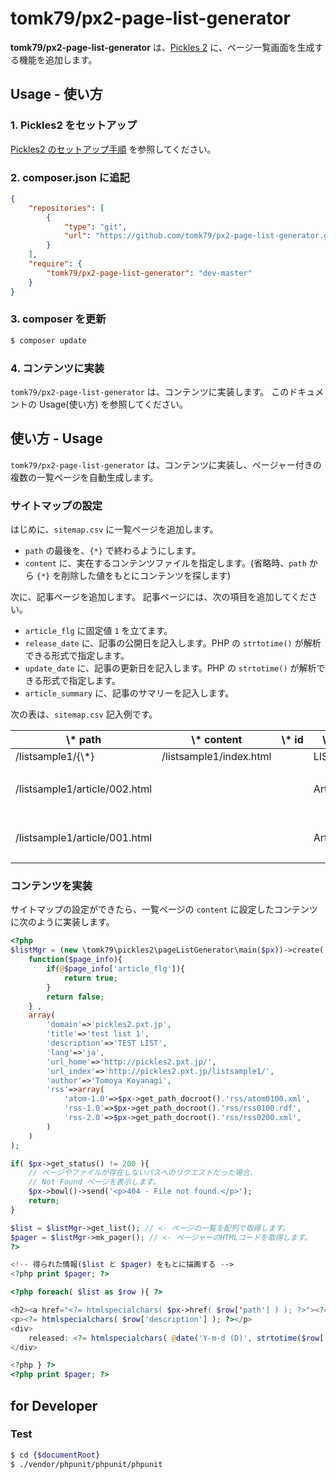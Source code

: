tomk79/px2-page-list-generator
========

__tomk79/px2-page-list-generator__ は、[Pickles 2](http://pickles2.pxt.jp/) に、ページ一覧画面を生成する機能を追加します。


## Usage - 使い方

### 1. Pickles2 をセットアップ

[Pickles2 のセットアップ手順](http://pickles2.pxt.jp/overview/setup/) を参照してください。

### 2. composer.json に追記

```json
{
    "repositories": [
        {
            "type": "git",
            "url": "https://github.com/tomk79/px2-page-list-generator.git"
        }
    ],
    "require": {
        "tomk79/px2-page-list-generator": "dev-master"
    }
}
```

### 3. composer を更新

```bash
$ composer update
```

### 4. コンテンツに実装

`tomk79/px2-page-list-generator` は、コンテンツに実装します。 このドキュメントの Usage(使い方) を参照してください。



## 使い方 - Usage

`tomk79/px2-page-list-generator` は、コンテンツに実装し、ページャー付きの複数の一覧ページを自動生成します。

### サイトマップの設定

はじめに、`sitemap.csv` に一覧ページを追加します。

- `path` の最後を、`{*}` で終わるようにします。
- `content` に、実在するコンテンツファイルを指定します。(省略時、`path` から `{*}` を削除した値をもとにコンテンツを探します)

次に、記事ページを追加します。 記事ページには、次の項目を追加してください。

- `article_flg` に固定値 `1` を立てます。
- `release_date` に、記事の公開日を記入します。PHP の `strtotime()` が解析できる形式で指定します。
- `update_date` に、記事の更新日を記入します。PHP の `strtotime()` が解析できる形式で指定します。
- `article_summary` に、記事のサマリーを記入します。

次の表は、`sitemap.csv` 記入例です。

<table>
    <thead>
        <tr>
            <th style="white-space:nowrap;">\* path</th>
            <th style="white-space:nowrap;">\* content</th>
            <th style="white-space:nowrap;">\* id</th>
            <th style="white-space:nowrap;">\* title</th>
            <th style="white-space:nowrap;">\* logical_path</th>
            <th style="white-space:nowrap;">\* article_flg</th>
            <th style="white-space:nowrap;">\* list_flg</th>
            <th style="white-space:nowrap;">\* release_date</th>
            <th style="white-space:nowrap;">\* update_date</th>
            <th style="white-space:nowrap;">\* article_summary</th>
        </tr>
    </thead>
    <tbody>
        <tr>
            <td style="white-space:nowrap;">/listsample1/{\*}</td>
            <td style="white-space:nowrap;">/listsample1/index.html</td>
            <td></td>
            <td style="white-space:nowrap;">LIST PAGE</td>
            <td style="white-space:nowrap;"></td>
            <td></td>
            <td>1</td>
            <td></td>
            <td></td>
            <td></td>
        </tr>
        <tr>
            <td style="white-space:nowrap;">/listsample1/article/002.html</td>
            <td style="white-space:nowrap;"></td>
            <td></td>
            <td style="white-space:nowrap;">Article 2</td>
            <td style="white-space:nowrap;">listsample1/{\*}</td>
            <td>1</td>
            <td></td>
            <td>2015-09-09</td>
            <td>2015-09-09</td>
            <td>サマリー表示用のテキストを記入します。</td>
        </tr>
        <tr>
            <td style="white-space:nowrap;">/listsample1/article/001.html</td>
            <td style="white-space:nowrap;"></td>
            <td></td>
            <td style="white-space:nowrap;">Article 1</td>
            <td style="white-space:nowrap;">listsample1/{\*}</td>
            <td>1</td>
            <td></td>
            <td>2015-08-28</td>
            <td>2015-08-28</td>
            <td>サマリー表示用のテキストを記入します。</td>
        </tr>
    </tbody>
</table>


### コンテンツを実装

サイトマップの設定ができたら、一覧ページの `content` に設定したコンテンツに次のように実装します。

```php
<?php
$listMgr = (new \tomk79\pickles2\pageListGenerator\main($px))->create(
	function($page_info){
		if(@$page_info['article_flg']){
			return true;
		}
		return false;
	} ,
	array(
		'domain'=>'pickles2.pxt.jp',
		'title'=>'test list 1',
		'description'=>'TEST LIST',
		'lang'=>'ja',
		'url_home'=>'http://pickles2.pxt.jp/',
		'url_index'=>'http://pickles2.pxt.jp/listsample1/',
		'author'=>'Tomoya Koyanagi',
		'rss'=>array(
			'atom-1.0'=>$px->get_path_docroot().'rss/atom0100.xml',
			'rss-1.0'=>$px->get_path_docroot().'rss/rss0100.rdf',
			'rss-2.0'=>$px->get_path_docroot().'rss/rss0200.xml',
		)
	)
);

if( $px->get_status() != 200 ){
	// ページやファイルが存在しないパスへのリクエストだった場合、
	// Not Found ページを表示します。
	$px->bowl()->send('<p>404 - File not found.</p>');
	return;
}

$list = $listMgr->get_list(); // <- ページの一覧を配列で取得します。
$pager = $listMgr->mk_pager(); // <- ページャーのHTMLコードを取得します。
?>

<!-- 得られた情報($list と $pager) をもとに描画する -->
<?php print $pager; ?>

<?php foreach( $list as $row ){ ?>

<h2><a href="<?= htmlspecialchars( $px->href( $row['path'] ) ); ?>"><?= htmlspecialchars( $row['title'] ); ?></a></h2>
<p><?= htmlspecialchars( $row['description'] ); ?></p>
<div>
	released: <?= htmlspecialchars( @date('Y-m-d (D)', strtotime($row['release_date'])) ); ?>
</div>

<?php } ?>
<?php print $pager; ?>

```

## for Developer

### Test

```bash
$ cd {$documentRoot}
$ ./vendor/phpunit/phpunit/phpunit
```

